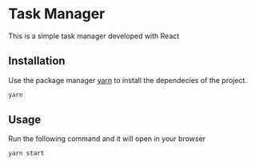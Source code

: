 # Task Manager

This is a simple task manager developed with React

## Installation

Use the package manager [yarn](https://yarnpkg.com/) to install the dependecies of the project.

```bash
yarn
```

## Usage

Run the following command and it will open in your browser

```bash
yarn start
```
